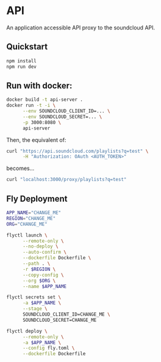 # API

An application accessible API proxy to the soundcloud API.   

## Quickstart

```bash
npm install
npm run dev
```

## Run with docker:

```bash
docker build -t api-server .
docker run -t -i \
      --env SOUNDCLOUD_CLIENT_ID=... \
      --env SOUNDCLOUD_SECRET=... \
      -p 3000:8080 \
      api-server
```

Then, the equivalent of:

```bash
curl "https://api.soundcloud.com/playlists?q=test" \
      -H "Authorization: OAuth <AUTH_TOKEN>"
```

becomes...

```bash
curl "localhost:3000/proxy/playlists?q=test"
```

## Fly Deployment

```bash
APP_NAME="CHANGE_ME"
REGION="CHANGE_ME"
ORG="CHANGE_ME"

flyctl launch \
      --remote-only \
      --no-deploy \
      --auto-confirm \
      --dockerfile Dockerfile \
      --path . \
      -r $REGION \
      --copy-config \
      --org $ORG \
      --name $APP_NAME

flyctl secrets set \
      -a $APP_NAME \
      --stage \
      SOUNDCLOUD_CLIENT_ID=CHANGE_ME \
      SOUNDCLOUD_SECRET=CHANGE_ME

flyctl deploy \
      --remote-only \
      -a $APP_NAME \
      --config fly.toml \
      --dockerfile Dockerfile
```